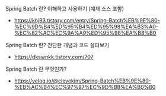 Spring Batch 란? 이해하고 사용하기 (예제 소스 포함)

-  https://khj93.tistory.com/entry/Spring-Batch%EB%9E%80-%EC%9D%B4%ED%95%B4%ED%95%98%EA%B3%A0-%EC%82%AC%EC%9A%A9%ED%95%98%EA%B8%B0



Spring Batch 란? 간단한 개념과 코드 살펴보기

- https://dkswnkk.tistory.com/707



Spring Batch 란 무엇인가?

- https://velog.io/@clevekim/Spring-Batch%EB%9E%80-%EB%AC%B4%EC%97%87%EC%9D%B8%EA%B0%80
